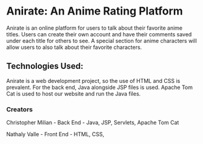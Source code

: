 # Anirate: An Anime Rating Platform

Anirate is an online platform for users to talk about their favorite anime titles. Users can create their own account and have their comments saved under each title for others to see. A special section for anime characters will allow users to also talk about their favorite characters. 

## Technologies Used:

Anirate is a web development project, so the use of HTML and CSS is prevalent. For the back end, Java alongside JSP files is used. Apache Tom Cat is used to host our website and run the Java files. 

### Creators

Christopher Milian - Back End - Java, JSP, Servlets, Apache Tom Cat

Nathaly Valle - Front End - HTML, CSS, 

